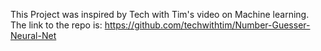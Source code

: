 This Project was inspired by Tech with Tim's video on Machine learning.
The link to the repo is: https://github.com/techwithtim/Number-Guesser-Neural-Net
